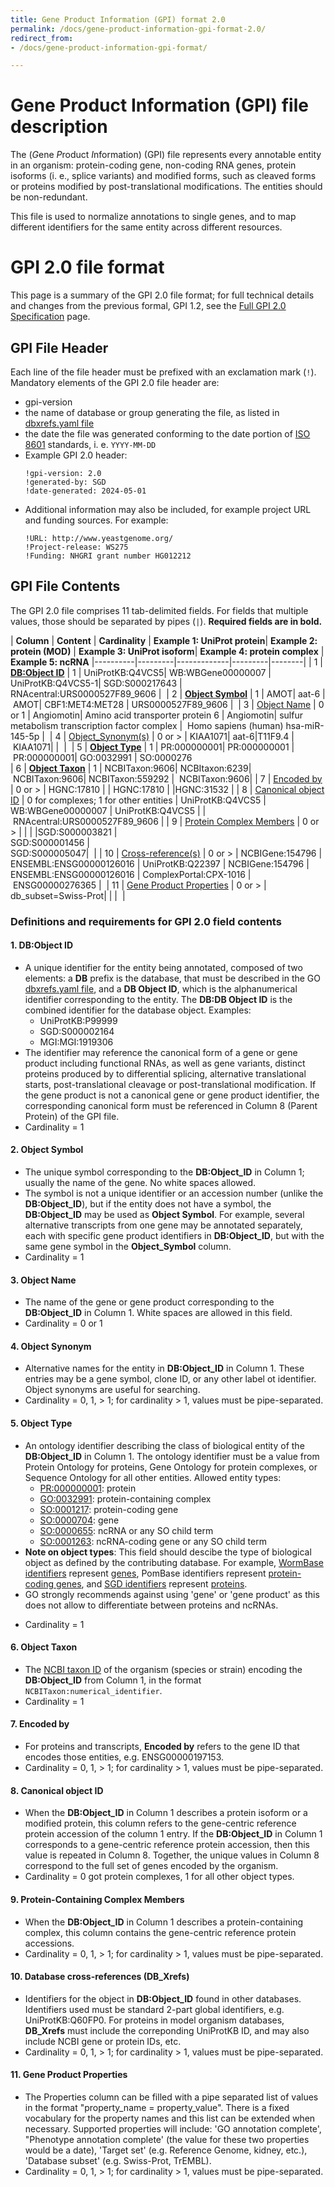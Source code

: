 ```yaml
---
title: Gene Product Information (GPI) format 2.0
permalink: /docs/gene-product-information-gpi-format-2.0/
redirect_from:
- /docs/gene-product-information-gpi-format/

---
```

# Gene Product Information (GPI) file description
The (*G*ene *P*roduct *I*nformation) (GPI) file represents every annotable entity in an organism: protein-coding gene, non-coding RNA genes, protein isoforms (i. e., splice variants) and modified forms, such as cleaved forms or proteins modified by post-translational modifications. The entities should be non-redundant. 

This file is used to normalize annotations to single genes, and to map different identifiers for the same entity across different resources. 

# GPI 2.0 file format

This page is a summary of the GPI 2.0 file format; for full technical details and changes from the previous formal, GPI 1.2, see the [Full GPI 2.0 Specification](https://github.com/geneontology/go-annotation/blob/master/specs/gpad-gpi-2-0.md) page. 
  
## GPI File Header
Each line of the file header must be prefixed with an exclamation mark (`!`). 
Mandatory elements of the GPI 2.0 file header are: 
- gpi-version
- the name of database or group generating the file, as listed in [dbxrefs.yaml file](https://github.com/geneontology/go-site/blob/master/metadata/db-xrefs.yaml)
- the date the file was generated conforming to the date portion of [ISO 8601](https://www.iso.org/iso-8601-date-and-time-format.html) standards, i. e. `YYYY-MM-DD`
- Example GPI 2.0 header:
    ```
    !gpi-version: 2.0
    !generated-by: SGD
    !date-generated: 2024-05-01
    ```   
- Additional information may also be included, for example project URL and funding sources. For example:
     ```
    !URL: http://www.yeastgenome.org/
    !Project-release: WS275
    !Funding: NHGRI grant number HG012212
     ```

## GPI File Contents
The GPI 2.0 file comprises 11 tab-delimited fields. For fields that multiple values, those should be separated by pipes (`|`).
**Required fields are in bold.**

| **Column** | **Content** | **Cardinality** | **Example 1: UniProt protein**| **Example 2: protein (MOD)** | **Example 3: UniProt isoform**| **Example 4: protein complex** | **Example 5: ncRNA**
|----------|---------|-------------|---------|--------|
| 1 | **[DB:Object ID](#1-dbdb-object-id "Definition and requirements for DB:DB_Object_ID (column 1)")** |	1 |	UniProtKB:Q4VCS5| 	WB:WBGene00000007 | UniProtKB:Q4VCS5-1|  SGD:S000217643 |  RNAcentral:URS0000527F89_9606 | 
| 2 | **[Object Symbol](#2-db-object-symbol "Definition and requirements for DB Object Symbol (column 2)")** |	1 |	AMOT| aat-6 | AMOT|  CBF1:MET4:MET28 | URS0000527F89_9606 | 
| 3 | [Object Name](#3-db-object-name "Definition and requirements for DB Object Name (column 3)") |	0 or 1 | Angiomotin| Amino acid transporter protein 6 | Angiomotin| sulfur metabolism transcription factor complex |  Homo sapiens (human) hsa-miR-145-5p | 
| 4 | [Object_Synonym(s)](#4-db-object-synonym "Definition and requirements for DB Object Synonym(s) (column 4)") |	0 or > |	KIAA1071| aat-6|T11F9.4 | KIAA1071| |   | 
| 5 | **[Object Type](#5-db-object-type "Definition and requirements for DB Object Type (column 5)")** |	1 |	PR:000000001| PR:000000001 | PR:000000001| GO:0032991 | SO:0000276	
| 6 | **[Object Taxon](#6-db-object-taxon "Definition and requirements for DB Object Taxon (column 6)")** | 1 |	NCBITaxon:9606| NCBItaxon:6239| NCBITaxon:9606|  NCBITaxon:559292 |  NCBITaxon:9606| 
| 7 | [Encoded by](#7-encoded-by "Definition and requirements for Encoded by (column 7)") | 0 or > | HGNC:17810 | | HGNC:17810 | |HGNC:31532 |
| 8 | [Canonical object ID](#8-parent-protein "Definition and requirements for Canonical object ID (column 8)") |	0 for complexes; 1 for other entities |	UniProtKB:Q4VCS5 | WB:WBGene00000007 | UniProtKB:Q4VCS5 | | RNAcentral:URS0000527F89_9606 |
| 9 | [Protein Complex Members](#9-protein-containing-complex-members "Definition and requirements for Protein Containing Complex Members (column 9)") | 0 or > |  | | |SGD:S000003821 \|<br/>SGD:S000001456 \|<br/>SGD:S000005047|  |
| 10 | [Cross-reference(s)](#10-db-xrefs "Definition and requirements for DB_Xref(s) (column 10)") | 0 or > | NCBIGene:154796 \|<br/>ENSEMBL:ENSG00000126016 | UniProtKB:Q22397 | NCBIGene:154796 \|<br/>ENSEMBL:ENSG00000126016 | ComplexPortal:CPX-1016 |  ENSG00000276365 | 
| 11 | [Gene Product Properties](#11-gene-product-properties "Definition and requirements for Gene Product Properties (column 11)") | 0 or > |	db_subset=Swiss-Prot| | |  | 

### Definitions and requirements for GPI 2.0 field contents
#### 1. DB:Object ID
* A unique identifier for the entity being annotated, composed of two elements: a **DB** prefix is the database, that must be described in the GO [dbxrefs.yaml file](https://github.com/geneontology/go-site/blob/master/metadata/db-xrefs.yaml), and a **DB Object ID**, which is the alphanumerical identifier corresponding to the entity. The **DB:DB Object ID** is the combined identifier for the database object. Examples:
  + UniProtKB:P99999
  + SGD:S000002164
  + MGI:MGI:1919306
* The identifier may reference the canonical form of a gene or gene product including functional RNAs, as well as gene variants, distinct proteins produced by to differential splicing, alternative translational starts, post-translational cleavage or post-translational modification. If the gene product is not a canonical gene or gene product identifier, the corresponding canonical form must be referenced in Column 8 (Parent Protein) of the GPI file. 
* Cardinality = 1

#### 2. Object Symbol
* The unique symbol corresponding to the **DB:Object_ID** in Column 1; usually the name of the gene. No white spaces allowed.
* The symbol is not a unique identifier or an accession number (unlike the **DB:Object_ID**), but if the entity does not have a symbol, the **DB:Object_ID** may be used as **Object Symbol**. For example, several alternative transcripts from one gene may be annotated separately, each with specific gene product identifiers in **DB:Object_ID**, but with the same gene symbol in the **Object_Symbol** column. 
* Cardinality = 1

#### 3. Object Name
* The name of the gene or gene product corresponding to the **DB:Object_ID** in Column 1. White spaces are allowed in this field. 
* Cardinality = 0 or 1

#### 4. Object Synonym
* Alternative names for the entity in **DB:Object_ID** in Column 1. These entries may be a gene symbol, clone ID, or any other label ot identifier. Object synonyms are useful for searching. 
* Cardinality = 0, 1, > 1; for cardinality > 1, values must be pipe-separated. 

#### 5. Object Type
* An ontology identifier describing the class of biological entity of the **DB:Object_ID** in Column 1. The ontology identifier must be a value from Protein Ontology for proteins,  Gene Ontology for protein complexes, or Sequence Ontology for all other entities. Allowed entity types: 
  * [PR:000000001](http://purl.obolibrary.org/obo/PR_000000001): protein 
  * [GO:0032991](http://purl.obolibrary.org/obo/PR_000000001): protein-containing complex 
  * [SO:0001217](http://purl.obolibrary.org/obo/SO_0001217): protein-coding gene 
  * [SO:0000704](http://purl.obolibrary.org/obo/SO_0000704): gene 
  * [SO:0000655](http://purl.obolibrary.org/obo/SO_0000655): ncRNA or any SO child term
  * [SO:0001263](http://purl.obolibrary.org/obo/SO_0001263): ncRNA-coding gene or any SO child term
* **Note on object types**: This field should descibe the type of biological object as defined by the contributing database. For example, [WormBase identifiers](https://wormbase.org/species/c_elegans/gene/WBGene00000001) represent [genes](http://purl.obolibrary.org/obo/SO_0000704), PomBase identifiers represent [protein-coding genes](http://purl.obolibrary.org/obo/SO_0001217), and [SGD identifiers](https://www.yeastgenome.org/locus/S000002429) represent [proteins](http://purl.obolibrary.org/obo/PR_000000001). 
* GO strongly recommends against using 'gene' or 'gene product' as this does not allow to differentiate between proteins and ncRNAs. 
<!--- 
SGD feature type named ORF in SGD --->
* Cardinality = 1

#### 6. Object Taxon
* The [NCBI taxon ID](https://www.ncbi.nlm.nih.gov/taxonomy) of the organism (species or strain) encoding the **DB:Object_ID** from Column 1, in the format `NCBITaxon:numerical_identifier`. 
* Cardinality = 1

#### 7. Encoded by
* For proteins and transcripts, **Encoded by** refers to the gene ID that encodes those entities, e.g. ENSG00000197153.
* Cardinality = 0, 1, > 1; for cardinality > 1, values must be pipe-separated. 

#### 8. Canonical object ID
* When the **DB:Object_ID** in Column 1 describes a protein isoform or a modified protein, this column refers to the gene-centric reference protein accession of the column 1 entry. If the **DB:Object_ID** in Column 1 corresponds to a gene-centric reference protein accession, then this value is repeated in Column 8. Together, the unique values in Column 8 correspond to the full set of genes encoded by the organism.
* Cardinality = 0 got protein complexes, 1 for all other object types.

#### 9. Protein-Containing Complex Members
* When the **DB:Object_ID** in Column 1 describes a protein-containing complex, this column contains the gene-centric reference protein accessions.
* Cardinality = 0, 1, > 1; for cardinality > 1, values must be pipe-separated.

#### 10. Database cross-references (DB_Xrefs)
* Identifiers for the object in **DB:Object_ID** found in other databases. Identifiers used must be standard 2-part global identifiers, e.g. UniProtKB:Q60FP0. For proteins in model organism databases, **DB_Xrefs** must include the correponding UniProtKB ID, and may also include NCBI gene or protein IDs, etc. 
* Cardinality = 0, 1, > 1; for cardinality > 1, values must be pipe-separated. 

#### 11. Gene Product Properties
* The Properties column can be filled with a pipe separated list of values in the format "property_name = property_value". There is a fixed vocabulary for the property names and this list can be extended when necessary. Supported properties will include: 'GO annotation complete', "Phenotype annotation complete' (the value for these two properties would be a date), 'Target set' (e.g. Reference Genome, kidney, etc.), 'Database subset' (e.g. Swiss-Prot, TrEMBL). 
* Cardinality = 0, 1, > 1; for cardinality > 1, values must be pipe-separated. 
